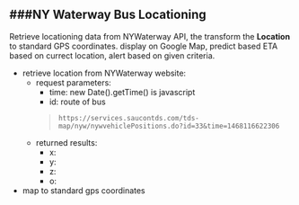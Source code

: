 ###NY Waterway Bus Locationing
---------
Retrieve locationing data from NYWaterway API, the transform the **Location** to standard GPS coordinates. display on Google Map, predict based ETA based on currect location, alert based on given criteria.

* retrieve location from NYWaterway website:
  * request parameters:
    * time: new Date().getTime() is javascript
    * id: route of bus
    > ``https://services.saucontds.com/tds-map/nyw/nywvehiclePositions.do?id=33&time=1468116622306``
  * returned results:
    * x:
    * y:
    * z:
    * o:
* map to standard gps coordinates
